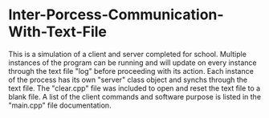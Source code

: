 # Inter-Porcess-Communication-With-Text-File
This is a simulation of a client and server completed for school.
Multiple instances of the program can be running and will update on every instance through the text file "log" before proceeding with its action.
Each instance of the process has its own "server" class object and synchs through the text file.
The "clear.cpp" file was included to open and reset the text file to a blank file.
A list of the client commands and software purpose is listed in the "main.cpp" file documentation.
